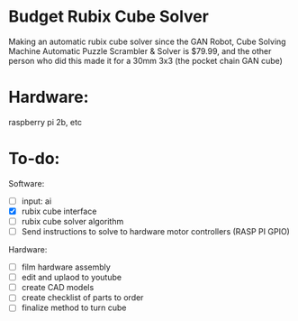 # Budget Rubix Cube Solver
Making an automatic rubix cube solver since the GAN Robot, Cube Solving Machine Automatic Puzzle Scrambler &amp; Solver is $79.99, and the other person who did this made it for a 30mm 3x3 (the pocket chain GAN cube)

# Hardware:
raspberry pi 2b, etc


# To-do:
Software: 
- [ ] input: ai
- [x] rubix cube interface
- [ ] rubix cube solver algorithm
- [ ] Send instructions to solve to hardware motor controllers (RASP PI GPIO)

Hardware:
- [ ] film hardware assembly
- [ ] edit and uplaod to youtube
- [ ] create CAD models
- [ ] create checklist of parts to order
- [ ] finalize method to turn cube
